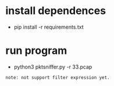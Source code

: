 
# install dependences
+ pip install -r requirements.txt

# run program
+ python3 pktsniffer.py -r 33.pcap

```
note: not support filter expression yet.
```